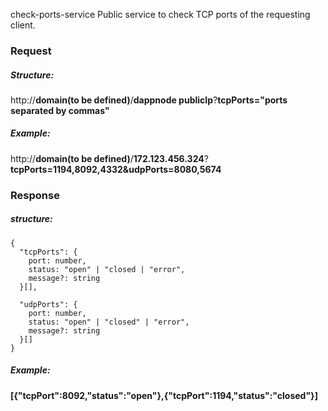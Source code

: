 check-ports-service
Public service to check TCP ports of the requesting client.

### Request

##### Structure:

http://**domain(to be defined)**/**dappnode publicIp**?**tcpPorts="ports separated by commas"**

##### Example:

http://**domain(to be defined)**/**172.123.456.324**?**tcpPorts=1194,8092,4332&udpPorts=8080,5674**

### Response

##### structure:

```
{
  "tcpPorts": {
    port: number,
    status: "open" | "closed | "error",
    message?: string
  }[],

  "udpPorts": {
    port: number,
    status: "open" | "closed" | "error",
    message?: string
  }[]
}
```

##### Example:

**[{"tcpPort":8092,"status":"open"},{"tcpPort":1194,"status":"closed"}]**
